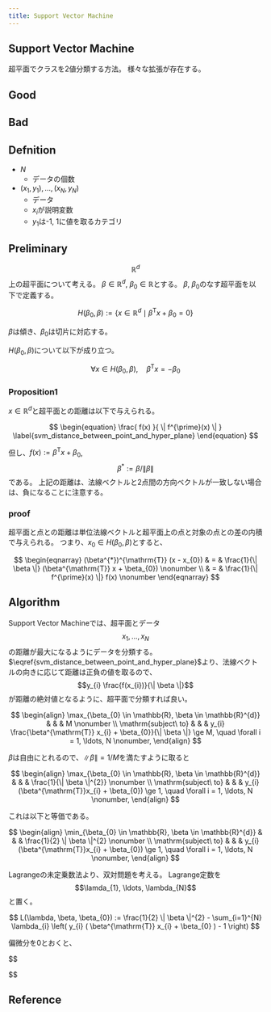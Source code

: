 ```yaml
---
title: Support Vector Machine
---
```


## Support Vector Machine
超平面でクラスを2値分類する方法。
様々な拡張が存在する。

## Good

## Bad

## Defnition
* $N$
    * データの個数
* $(x_{1}, y_{1}), \ldots, (x_{N}, y_{N})$
    * データ
    * $x_{i}$が説明変数
    * $y_{1}$は-1, 1に値を取るカテゴリ

## Preliminary
$$\mathbb{R}^{d}$$上の超平面について考える。
$\beta \in \mathbb{R}^{d}$, $\beta_{0} \in \mathbb{R}$とする。
$\beta$, $\beta_{0}$のなす超平面を以下で定義する。

$$
    H(\beta_{0}, \beta) := \{ x \in \mathbb{R}^{d} \mid \beta^{\mathrm{T}}x + \beta_{0} = 0\}
$$

$\beta$は傾き、$\beta_{0}$は切片に対応する。

$H(\beta_{0}, \beta)$について以下が成り立つ。

$$
    \forall x \in H(\beta_{0}, \beta),
    \quad
    \beta^{\mathrm{T}} x = - \beta_{0}
$$

### Proposition1
$x \in \mathbb{R}^{d}$と超平面との距離は以下で与えられる。

$$
\begin{equation}
    \frac{
        f(x)
    }{
        \| f^{\prime}(x) \|
    }
    \label{svm_distance_between_point_and_hyper_plane}
\end{equation}
$$

但し、$f(x) := \beta^{\mathrm{T}} x + \beta_{0}$, $$\beta^{*} := \beta / \| \beta \|$$である。
上記の距離は、法線ベクトルと2点間の方向ベクトルが一致しない場合は、負になることに注意する。

### proof
超平面と点との距離は単位法線ベクトルと超平面上の点と対象の点との差の内積で与えられる。
つまり、$x_{0} \in H(\beta_{0}, \beta)$とすると、

$$
\begin{eqnarray}
    (\beta^{*})^{\mathrm{T}}
        (x - x_{0})
    & = &
        \frac{1}{\| \beta \|}
            (\beta^{\mathrm{T}} x + \beta_{0})
    \nonumber
    \\
    & = &
        \frac{1}{\| f^{\prime}(x) \|}
            f(x)
    \nonumber
\end{eqnarray}
$$

## Algorithm
Support Vector Machineでは、超平面とデータ$$x_{1}, \ldots, x_{N}$$の距離が最大になるようにデータを分類する。
$\eqref{svm_distance_between_point_and_hyper_plane}$より、法線ベクトルの向きに応じて距離は正負の値を取るので、$$y_{i} \frac{f(x_{i})}{\| \beta \|}$$が距離の絶対値となるように、超平面で分類すれば良い。

$$
\begin{align}
    \max_{\beta_{0} \in \mathbb{R}, \beta \in \mathbb{R}^{d}}
    & & &
        M
    \nonumber
    \\
    \mathrm{subject\ to}
    & & &
        y_{i} \frac{\beta^{\mathrm{T}} x_{i} + \beta_{0}}{\| \beta \|} \ge M,
        \quad
        \forall i = 1, \ldots, N
    \nonumber,
\end{align}
$$

$\beta$は自由にとれるので、$\| \beta \| = 1 / M$を満たすように取ると

$$
\begin{align}
    \max_{\beta_{0} \in \mathbb{R}, \beta \in \mathbb{R}^{d}}
    & & &
        \frac{1}{\| \beta \|^{2}}
    \nonumber
    \\
    \mathrm{subject\ to}
    & & &
        y_{i} (\beta^{\mathrm{T}}x_{i} + \beta_{0}) \ge 1,
        \quad
        \forall i = 1, \ldots, N
    \nonumber,
\end{align}
$$

これは以下と等価である。

$$
\begin{align}
    \min_{\beta_{0} \in \mathbb{R}, \beta \in \mathbb{R}^{d}}
    & & &
        \frac{1}{2}
            \| \beta \|^{2}
    \nonumber
    \\
    \mathrm{subject\ to}
    & & &
        y_{i} (\beta^{\mathrm{T}}x_{i} + \beta_{0}) \ge 1,
        \quad
        \forall i = 1, \ldots, N
    \nonumber,
\end{align}
$$

Lagrangeの未定乗数法より、双対問題を考える。
Lagrange定数を$$\lamda_{1}, \ldots, \lambda_{N}$$と置く。

$$
    L(\lambda, \beta, \beta_{0})
    :=
    \frac{1}{2} \| \beta \|^{2}
    -
    \sum_{i=1}^{N}
        \lambda_{i}
            \left(
                y_{i} 
                (
                    \beta^{\mathrm{T}} x_{i} + \beta_{0}
                )
                -
                1
            \right)
$$

偏微分を$0$とおくと、

$$
    
$$

## Reference

